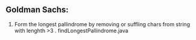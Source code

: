 Goldman Sachs:
--------------
1. Form the longest pallindrome by removing or suffling chars from string with lenghth >3 . findLongestPallindrome.java 
